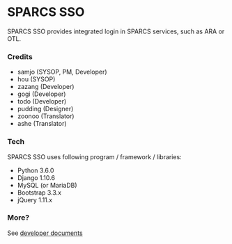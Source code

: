 # SPARCS SSO

SPARCS SSO provides integrated login in SPARCS services, such as ARA or OTL.

### Credits
* samjo (SYSOP, PM, Developer)
* hou (SYSOP)
* zazang (Developer)
* gogi (Developer)
* todo (Developer)
* pudding (Designer)
* zoonoo (Translator)
* ashe (Translator)


### Tech

SPARCS SSO uses following program / framework / libraries:
* Python 3.6.0
* Django 1.10.6
* MySQL (or MariaDB)
* Bootstrap 3.3.x
* jQuery 1.11.x


### More?
See [developer documents](https://wiki.sparcs.org/w/index.php/SPARCS_SSO)
